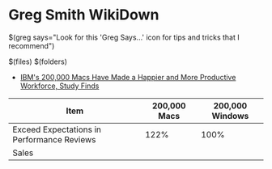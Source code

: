 # Greg Smith WikiDown

$(greg says="Look for this 'Greg Says...' icon for tips and tricks that I recommend")

$(files)
$(folders)

* [IBM's 200,000 Macs Have Made a Happier and More Productive Workforce, Study Finds](https://apple.slashdot.org/story/19/11/12/2133218/ibms-200000-macs-have-made-a-happier-and-more-productive-workforce-study-finds)

| Item | 200,000 Macs | 200,000 Windows |
|-------|-----------|-------------|
| Exceed Expectations in Performance Reviews | 122% | 100% |
| Sales
<!--stackedit_data:
eyJoaXN0b3J5IjpbLTU4MjQ3MDMwNSwtMjAwMDcxODQ3MCwtMT
gxOTg0ODM2OSw3NzUwMDExNDksLTE2OTQxMjAyNTcsLTE0Nzg4
NTQxNCwtNTMwNDA5NDNdfQ==
-->